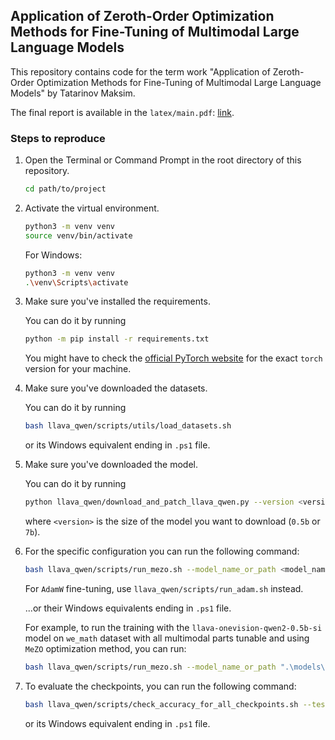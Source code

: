 ## Application of Zeroth-Order Optimization Methods for Fine-Tuning of Multimodal Large Language Models

This repository contains code for the term work "Application of Zeroth-Order Optimization Methods for Fine-Tuning of Multimodal Large Language Models" by Tatarinov Maksim.

The final report is available in the `latex/main.pdf`: [link](latex/main.pdf).

### Steps to reproduce

1. Open the Terminal or Command Prompt in the root directory of this repository.

    ```bash
    cd path/to/project
    ```

2. Activate the virtual environment.

    ```bash
    python3 -m venv venv
    source venv/bin/activate
    ```

    For Windows:

    ```bash
    python3 -m venv venv
    .\venv\Scripts\activate
    ```

3. Make sure you've installed the requirements.

    You can do it by running

    ```bash
    python -m pip install -r requirements.txt
    ```

    You might have to check the [official PyTorch website](https://pytorch.org/get-started/locally/)
    for the exact `torch` version for your machine.

4. Make sure you've downloaded the datasets.

    You can do it by running

    ```bash
    bash llava_qwen/scripts/utils/load_datasets.sh
    ```

   or its Windows equivalent ending in
   `.ps1` file.

5. Make sure you've downloaded the model.

    You can do it by running

    ```bash
    python llava_qwen/download_and_patch_llava_qwen.py --version <version>
    ```

    where `<version>` is the size of the model you want to download (`0.5b` or `7b`).

6. For the specific configuration
   you can run the following command:

    ```bash
    bash llava_qwen/scripts/run_mezo.sh --model_name_or_path <model_name_or_path> --data_path <data_path> --mm_tunable_parts <mm_tunable_parts> [--learning_rate <learning_rate>] [--per_device_train_batch_size <batch_size>]
    ```

    For `AdamW` fine-tuning, use `llava_qwen/scripts/run_adam.sh` instead.

    ...or their Windows equivalents ending in
   `.ps1` file.

    For example, to run the training with the `llava-onevision-qwen2-0.5b-si` model on `we_math` dataset with
    all multimodal parts tunable and using `MeZO` optimization method, you can run:

    ```bash
    bash llava_qwen/scripts/run_mezo.sh --model_name_or_path ".\models\llava-onevision-qwen2-0.5b-si" --data_path "data/we_math/train.json" --mm_tunable_parts "mm_vision_tower,mm_mlp_adapter,mm_language_model"
    ```

7. To evaluate the checkpoints,
   you can run the following command:

    ```bash
    bash llava_qwen/scripts/check_accuracy_for_all_checkpoints.sh --test_data <test.json of dataset>
    ```

   or its Windows equivalent ending in
   `.ps1` file.
